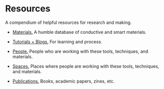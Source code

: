 # Resources
A compendium of helpful resources for research and making.

- [Materials.](https://github.com/lizastark/computational-craft-2019/tree/master/resources) A humble database of conductive and smart materials.

- [Tutorials + Blogs.](https://github.com/lizastark/computational-craft-2019/blob/master/resources/tutorials-blogs.md) For learning and process.

- [People.](https://github.com/lizastark/computational-craft-2019/blob/master/resources/people.md) People who are working with these tools, techniques, and materials.

- [Spaces.](https://github.com/lizastark/computational-craft-2019/blob/master/resources/spaces.md) Places where people are working with these tools, techniques, and materials.

- [Publications.](https://github.com/lizastark/computational-craft-2019/blob/master/resources/publications.md) Books, academic papers, zines, etc.

